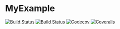 # MyExample

[![Build Status](https://travis-ci.com/onButtonUp/MyExample.jl.svg?branch=master)](https://travis-ci.com/onButtonUp/MyExample.jl)
[![Build Status](https://ci.appveyor.com/api/projects/status/github/onButtonUp/MyExample.jl?svg=true)](https://ci.appveyor.com/project/onButtonUp/MyExample-jl)
[![Codecov](https://codecov.io/gh/onButtonUp/MyExample.jl/branch/master/graph/badge.svg)](https://codecov.io/gh/onButtonUp/MyExample.jl)
[![Coveralls](https://coveralls.io/repos/github/onButtonUp/MyExample.jl/badge.svg?branch=master)](https://coveralls.io/github/onButtonUp/MyExample.jl?branch=master)
